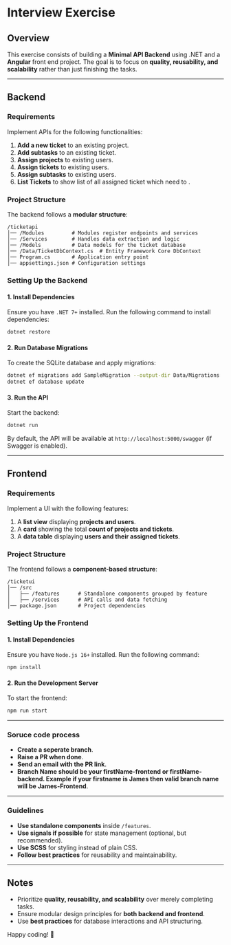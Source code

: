 # Interview Exercise

## Overview
This exercise consists of building a **Minimal API Backend** using .NET and a **Angular** front end project. The goal is to focus on **quality, reusability, and scalability** rather than just finishing the tasks.

---

## Backend
### **Requirements**
Implement APIs for the following functionalities:

1. **Add a new ticket** to an existing project.
2. **Add subtasks** to an existing ticket.
3. **Assign projects** to existing users.
4. **Assign tickets** to existing users.
5. **Assign subtasks** to existing users.
6. **List Tickets** to show list of all assigned ticket which need to .

### **Project Structure**
The backend follows a **modular structure**:

```
/ticketapi
│── /Modules         # Modules register endpoints and services
│── /Services        # Handles data extraction and logic
│── /Models          # Data models for the ticket database
│── /Data/TicketDbContext.cs  # Entity Framework Core DbContext
│── Program.cs       # Application entry point
│── appsettings.json # Configuration settings
```

### **Setting Up the Backend**
#### 1. **Install Dependencies**
Ensure you have `.NET 7+` installed. Run the following command to install dependencies:
```bash
dotnet restore
```

#### 2. **Run Database Migrations**
To create the SQLite database and apply migrations:
```bash
dotnet ef migrations add SampleMigration --output-dir Data/Migrations
dotnet ef database update
```

#### 3. **Run the API**
Start the backend:
```bash
dotnet run
```
By default, the API will be available at `http://localhost:5000/swagger` (if Swagger is enabled).

---

## Frontend
### **Requirements**
Implement a UI with the following features:

1. A **list view** displaying **projects and users**.
2. A **card** showing the total **count of projects and tickets**.
3. A **data table** displaying **users and their assigned tickets**.

### **Project Structure**
The frontend follows a **component-based structure**:

```
/ticketui
│── /src
│   ├── /features      # Standalone components grouped by feature
│   ├── /services      # API calls and data fetching
│── package.json       # Project dependencies
```

### **Setting Up the Frontend**
#### 1. **Install Dependencies**
Ensure you have `Node.js 16+` installed. Run the following command:
```bash
npm install
```

#### 2. **Run the Development Server**
To start the frontend:
```bash
npm run start
```

---

### **Soruce code process**
- **Create a seperate branch**.
- **Raise a PR when done**.
- **Send an email with the PR link**.
- **Branch Name should be your firstName-frontend or firstName-backend. Example if your firstname is James then valid branch name will be James-Frontend**.

---


### **Guidelines**
- **Use standalone components** inside `/features`.
- **Use signals if possible** for state management (optional, but recommended).
- **Use SCSS** for styling instead of plain CSS.
- **Follow best practices** for reusability and maintainability.

---

## Notes
- Prioritize **quality, reusability, and scalability** over merely completing tasks.
- Ensure modular design principles for **both backend and frontend**.
- Use **best practices** for database interactions and API structuring.

Happy coding! 🚀
